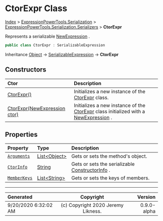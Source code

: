 ﻿# CtorExpr Class

[Index](../index.md) > [ExpressionPowerTools.Serialization](ExpressionPowerTools.Serialization.a.md) > [ExpressionPowerTools.Serialization.Serializers](ExpressionPowerTools.Serialization.Serializers.n.md) > **CtorExpr**

Represents a serializable [NewExpression](https://docs.microsoft.com/dotnet/api/system.linq.expressions.newexpression) .

```csharp
public class CtorExpr : SerializableExpression
```

Inheritance [Object](https://docs.microsoft.com/dotnet/api/system.object) → [SerializableExpression](ExpressionPowerTools.Serialization.Serializers.SerializableExpression.cs.md) → **CtorExpr**

## Constructors

| Ctor | Description |
| :-- | :-- |
| [CtorExpr()](ExpressionPowerTools.Serialization.Serializers.CtorExpr.ctor.md#ctorexpr) | Initializes a new instance of the [CtorExpr](ExpressionPowerTools.Serialization.Serializers.CtorExpr.cs.md) class. |
| [CtorExpr(NewExpression ctor)](ExpressionPowerTools.Serialization.Serializers.CtorExpr.ctor.md#ctorexprnewexpression-ctor) | Initializes a new instance of the [CtorExpr](ExpressionPowerTools.Serialization.Serializers.CtorExpr.cs.md) class            initialized with a [NewExpression](https://docs.microsoft.com/dotnet/api/system.linq.expressions.newexpression) . |
## Properties

| Property | Type | Description |
| :-- | :-- | :-- |
| [`Arguments`](ExpressionPowerTools.Serialization.Serializers.CtorExpr.Arguments.prop.md) | [List&lt;Object>](https://docs.microsoft.com/dotnet/api/system.collections.generic.list-1) | Gets or sets the method's object. |
| [`CtorInfo`](ExpressionPowerTools.Serialization.Serializers.CtorExpr.CtorInfo.prop.md) | [String](https://docs.microsoft.com/dotnet/api/system.string) | Gets or sets the serializable [ConstructorInfo](https://docs.microsoft.com/dotnet/api/system.reflection.constructorinfo) . |
| [`MemberKeys`](ExpressionPowerTools.Serialization.Serializers.CtorExpr.MemberKeys.prop.md) | [List&lt;String>](https://docs.microsoft.com/dotnet/api/system.collections.generic.list-1) | Gets or sets the keys of members. |


---

| Generated | Copyright | Version |
| :-- | :-: | --: |
| 9/20/2020 6:32:02 AM | (c) Copyright 2020 Jeremy Likness. | 0.9.0-alpha |
